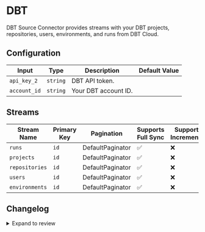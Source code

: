 # DBT

DBT Source Connector provides streams with your DBT projects, repositories, users, environments, and runs from DBT Cloud.

## Configuration

| Input | Type | Description | Default Value |
|-------|------|-------------|---------------|
| `api_key_2` | `string` | DBT API token.  |  |
| `account_id` | `string` | Your DBT account ID.  |  |

## Streams
| Stream Name | Primary Key | Pagination | Supports Full Sync | Supports Incremental |
|-------------|-------------|------------|---------------------|----------------------|
| `runs` | `id` | DefaultPaginator | ✅ |  ❌  |
| `projects` | `id` | DefaultPaginator | ✅ |  ❌  |
| `repositories` | `id` | DefaultPaginator | ✅ |  ❌  |
| `users` | `id` | DefaultPaginator | ✅ |  ❌  |
| `environments` | `id` | DefaultPaginator | ✅ |  ❌  |


## Changelog

<details>
  <summary>Expand to review</summary>

| Version | Date | Pull Request | Subject |
|---------|------|--------------|---------|
| 0.0.5 | 2024-12-21 | [50035](https://github.com/airbytehq/airbyte/pull/50035) | Update dependencies |
| 0.0.4 | 2024-12-14 | [49499](https://github.com/airbytehq/airbyte/pull/49499) | Update dependencies |
| 0.0.3 | 2024-12-12 | [47748](https://github.com/airbytehq/airbyte/pull/47748) | Update dependencies |
| 0.0.2 | 2024-10-28 | [47460](https://github.com/airbytehq/airbyte/pull/47460) | Update dependencies |
| 0.0.1 | 2024-08-22 | | Initial release by natikgadzhi via Connector Builder |

</details>
